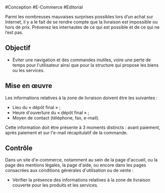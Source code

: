 
#Conception #E-Commerce #Editorial

Parmi les nombreuses mauvaises surprises possibles lors d’un achat sur Internet, il y a le fait de se rendre compte que la livraison est impossible ou hors de prix. Prévenez les internautes de ce qui est possible et de ce qui ne l’est pas.

Objectif
--------

*   Éviter une navigation et des commandes inutiles, voire une perte de temps pour l'utilisateur ainsi que pour la structure qui propose les biens ou les services.

Mise en œuvre
-------------

Les informations relatives à la zone de livraison doivent être les suivantes :

*   Lieu du « dépôt final » ;
*   Heure d'ouverture du « dépôt final » ;
*   Moyen de contact (téléphone, fax, e-mail).

Cette information doit être présente à 3 moments distincts : avant paiement, après paiement et sur l'e-mail récapitulatif de la commande.

Contrôle
--------

Dans un site d'e-commerce, notamment au sein de la page d'accueil, ou la page des mentions légales, la page d'aide, ou encore dans les pages consacrées aux conditions générales d'utilisation ou de vente :

*   Vérifier la présence des informations relatives à la zone de livraison couverte pour les produits et les services.
